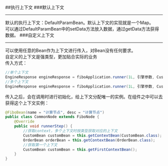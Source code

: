 ##执行上下文
###默认上下文
- - -
默认的执行上下文：DefaultParamBean。默认上下文的实现就是一个Map。<br>
可以通过DefaultParamBean中的setData方法放入数据，通过getData方法获得数据。
###自定义上下文
- - -
可以使用任意的Bean作为上下文进行传入，对Bean没有任何要求。<br>
自定义的上下文是强类型，更加贴合实际的业务<br>
传入方式：
```Java
//单个上下文
EngineResponse engineResponse = fiboApplication.runner(1L, 引擎参数, CustomBean.class);
//多个上下文
EngineResponse engineResponse = fiboApplication.runner(1L, 引擎参数, CustomBean.class, OrderBean.class);
```
传入之后，会在调用时进行初始化，给上下文分配唯一的实例。在组件之中可以去获得这个上下文实例：
```Java
@FiboBean(name = "计算节点", desc = "计算节点")
public class CommonNode extends FiboNode {
    @Override
    public void runnerStep() {
        //获取context，多个上下文时按类型获取对应的上下文
        CustomBean customBean = this.getContextBean(CustomBean.class);
        OrderBean orderBean = this.getContextBean(OrderBean.class);
        //获取第一个上下文
        CustomBean customBean = this.getFirstContextBean();
    }
}
```
